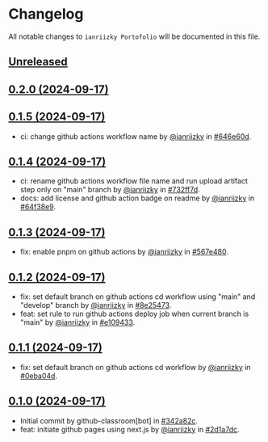 # Changelog

All notable changes to `ianriizky Portofolio` will be documented in this file.

## [Unreleased](https://github.com/ianriizky/ianriizky.github.io/compare/0.2.0...develop)

## [0.2.0 (2024-09-17)](https://github.com/ianriizky/ianriizky.github.io/releases/tag/0.2.0)

## [0.1.5 (2024-09-17)](https://github.com/ianriizky/ianriizky.github.io/releases/tag/0.1.5)

- ci: change github actions workflow name by [@ianriizky](https://github.com/ianriizky) in [#646e60d](https://github.com/ianriizky/ianriizky.github.io/commit/646e60db69f09942944f595b4c3ec199952db2fb).

## [0.1.4 (2024-09-17)](https://github.com/ianriizky/ianriizky.github.io/releases/tag/0.1.4)

- ci: rename github actions workflow file name and run upload artifact step only on "main" branch by [@ianriizky](https://github.com/ianriizky) in [#732ff7d](https://github.com/ianriizky/ianriizky.github.io/commit/732ff7d781856f915c193a20be06e778fb3a7f1e).
- docs: add license and github action badge on readme by [@ianriizky](https://github.com/ianriizky) in [#64f38e9](https://github.com/ianriizky/ianriizky.github.io/commit/64f38e98de1dcde46e91724b9acba8672ff56487).

## [0.1.3 (2024-09-17)](https://github.com/ianriizky/ianriizky.github.io/releases/tag/0.1.3)

- fix: enable pnpm on github actions by [@ianriizky](https://github.com/ianriizky) in [#567e480](https://github.com/ianriizky/ianriizky.github.io/commit/567e480e104c3ad35b1697232ce6176e42bcea91).

## [0.1.2 (2024-09-17)](https://github.com/ianriizky/ianriizky.github.io/releases/tag/0.1.2)

- fix: set default branch on github actions cd workflow using "main" and "develop" branch by [@ianriizky](https://github.com/ianriizky) in [#8e25473](https://github.com/ianriizky/ianriizky.github.io/commit/8e25473903b43ff8959c76d5fdfb5fced62fa7d3).
- feat: set rule to run github actions deploy job when current branch is "main" by [@ianriizky](https://github.com/ianriizky) in [#e109433](https://github.com/ianriizky/ianriizky.github.io/commit/e109433e45d377cf4394395de65d0710dcadbaeb).

## [0.1.1 (2024-09-17)](https://github.com/ianriizky/ianriizky.github.io/releases/tag/0.1.1)

- fix: set default branch on github actions cd workflow by [@ianriizky](https://github.com/ianriizky) in [#0eba04d](https://github.com/ianriizky/ianriizky.github.io/commit/0eba04d456a484a1c1660df8b3c7ddaae0bd8354).

## [0.1.0 (2024-09-17)](https://github.com/ianriizky/ianriizky.github.io/releases/tag/0.1.0)

- Initial commit by github-classroom[bot] in [#342a82c](https://github.com/ianriizky/ianriizky.github.io/commit/342a82c7bf6eea53789889b5806e049842050e63).
- feat: initiate github pages using next.js by [@ianriizky](https://github.com/ianriizky) in [#2d1a7dc](https://github.com/ianriizky/ianriizky.github.io/commit/2d1a7dcabe220f0f9fa27ac0393f88f7b4015294).
